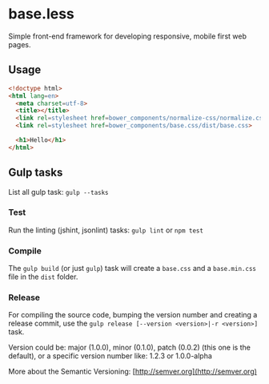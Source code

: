 # base.less

Simple front-end framework for developing responsive, mobile first web pages.

## Usage

```html
<!doctype html>
<html lang=en>
  <meta charset=utf-8>
  <title></title>
  <link rel=stylesheet href=bower_components/normalize-css/normalize.css>
  <link rel=stylesheet href=bower_components/base.css/dist/base.css>

  <h1>Hello</h1>
</html>
```

## Gulp tasks

List all gulp task: `gulp --tasks`

### Test

Run the linting (jshint, jsonlint) tasks: `gulp lint` or `npm test`

### Compile

The `gulp build` (or just `gulp`) task will create a `base.css` and a
`base.min.css` file in the `dist` folder.

### Release

For compiling the source code, bumping the version number and creating a
release commit, use the `gulp release [--version <version>|-r <version>]` task.

Version could be: major (1.0.0), minor (0.1.0), patch (0.0.2) (this one is the
default), or a specific version number like: 1.2.3 or 1.0.0-alpha

More about the Semantic Versioning: [http://semver.org](http://semver.org)
